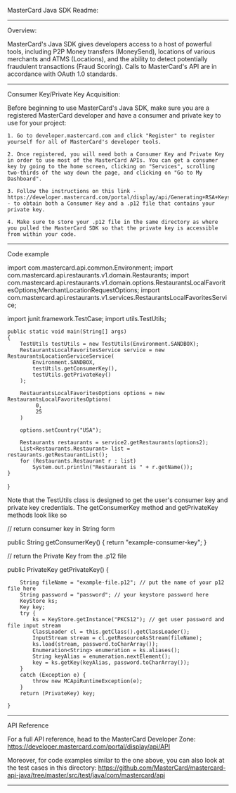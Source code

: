 MasterCard Java SDK Readme:

-------------------------------------------------------------------------------------------

Overview:

MasterCard's Java SDK gives developers access to a host of powerful tools, including P2P Money transfers (MoneySend), locations of various merchants and ATMS (Locations), and the ability to detect potentially fraudulent transactions (Fraud Scoring). Calls to MasterCard's API are in accordance with OAuth 1.0 standards.


-------------------------------------------------------------------------------------------

Consumer Key/Private Key Acquisition:

Before beginning to use MasterCard's Java SDK, make sure you are a registered MasterCard developer and have a consumer and private key to use for your project:
	
	1. Go to developer.mastercard.com and click "Register" to register yourself for all of MasterCard's developer tools.

	2. Once registered, you will need both a Consumer Key and Private Key in order to use most of the MasterCard APIs. You can get a consumer key by going to the home screen, clicking on "Services", scrolling two-thirds of the way down the page, and clicking on "Go to My Dashboard". 

	3. Follow the instructions on this link - https://developer.mastercard.com/portal/display/api/Generating+RSA+Keys - to obtain both a Consumer Key and a .p12 file that contains your private key. 

	4. Make sure to store your .p12 file in the same directory as where you pulled the MasterCard SDK so that the private key is accessible from within your code.


-------------------------------------------------------------------------------------------

Code example


import com.mastercard.api.common.Environment;
import com.mastercard.api.restaurants.v1.domain.Restaurants;
import com.mastercard.api.restaurants.v1.domain.options.RestaurantsLocalFavoritesOptions;MerchantLocationRequestOptions;
import com.mastercard.api.restaurants.v1.services.RestaurantsLocalFavoritesService;

import junit.framework.TestCase;
import utils.TestUtils;
	
	public static void main(String[] args)
	{
        TestUtils testUtils = new TestUtils(Environment.SANDBOX);
	    RestaurantsLocalFavoritesService service = new RestaurantsLocationServiceService(
            Environment.SANDBOX,
            testUtils.getConsumerKey(), 
            testUtils.getPrivateKey()
        );

        RestaurantsLocalFavoritesOptions options = new RestaurantsLocalFavoritesOptions(
             0,
             25
        )

        options.setCountry("USA");

        Restaurants restaurants = service2.getRestaurants(options2);
        List<Restaurants.Restaurant> list = restaurants.getRestaurantList();
        for (Restaurants.Restaurant r : list)
            System.out.println("Restaurant is " + r.getName());
	}
}

Note that the TestUtils class is designed to get the user's consumer key and private key credentials. The getConsumerKey method and getPrivateKey methods look like so

// return consumer key in String form

public String getConsumerKey()
{
    return "example-consumer-key";
}

// return the Private Key from the .p12 file

public PrivateKey getPrivateKey() {

        String fileName = "example-file.p12"; // put the name of your p12 file here
        String password = "password"; // your keystore password here
        KeyStore ks;
        Key key;
        try { 
            ks = KeyStore.getInstance("PKCS12"); // get user password and file input stream
            ClassLoader cl = this.getClass().getClassLoader();
            InputStream stream = cl.getResourceAsStream(fileName);
            ks.load(stream, password.toCharArray());
            Enumeration<String> enumeration = ks.aliases();
            String keyAlias = enumeration.nextElement();
            key = ks.getKey(keyAlias, password.toCharArray());
        }
        catch (Exception e) {
            throw new MCApiRuntimeException(e);
        }
        return (PrivateKey) key;
    
    }


-------------------------------------------------------------------------------------------

API Reference

For a full API reference, head to the MasterCard Developer Zone: https://developer.mastercard.com/portal/display/api/API

Moreover, for code examples similar to the one above, you can also look at the test cases in this directory: https://github.com/MasterCard/mastercard-api-java/tree/master/src/test/java/com/mastercard/api

-------------------------------------------------------------------------------------------
